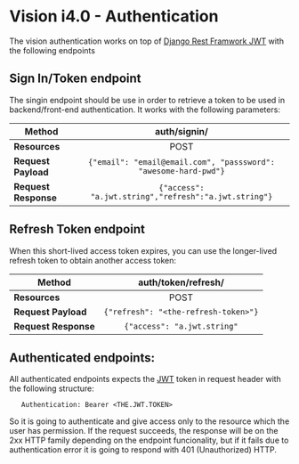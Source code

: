 # Vision i4.0 - Authentication

The vision authentication works on top of [Django Rest Framwork JWT](https://github.com/davesque/django-rest-framework-simplejwt) with the following endpoints

## Sign In/Token endpoint
The singin endpoint should be use in order to retrieve a token to be used in backend/front-end authentication. It works with the following parameters:

| **Method**            | auth/signin/          |
|-----------------------|:---------------------:|
| **Resources**         | POST                  |
| **Request Payload**   | `{"email": "email@email.com", "passsword": "awesome-hard-pwd"}` |
| **Request Response**  | `{"access": "a.jwt.string","refresh":"a.jwt.string"}` |

## Refresh Token endpoint
When this short-lived access token expires, you can use the longer-lived refresh token to obtain another access token:

| **Method**            | auth/token/refresh/   |
|-----------------------|:---------------------:|
| **Resources**         | POST                  |
| **Request Payload**   | `{"refresh": "<the-refresh-token>"}` |
| **Request Response**  | `{"access": "a.jwt.string"` |


## Authenticated endpoints:

All authenticated endpoints expects the [JWT](https://jwt.io/) token in request header with the following structure:
```
   Authentication: Bearer <THE.JWT.TOKEN>
```

So it is going to authenticate and give access only to the resource which the user has permission. If the request succeeds, the response will be on the 2xx HTTP family depending on the endpoint funcionality, but if it fails due to authentication error it is going to respond with 401 (Unauthorized) HTTP.
